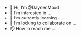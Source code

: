 - 👋 Hi, I’m @DaynenMood
- 👀 I’m interested in ...
- 🌱 I’m currently learning ...
- 💞️ I’m looking to collaborate on ...
- 📫 How to reach me ...

<!---
DaynenMood/DaynenMood is a ✨ special ✨ repository because its `README.md` (this file) appears on your GitHub profile.
You can click the Preview link to take a look at your changes.
--->
